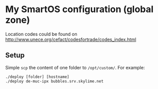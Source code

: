 # My SmartOS configuration (global zone)

Location codes could be found on
http://www.unece.org/cefact/codesfortrade/codes_index.html

## Setup

Simple `scp` the content of one folder to `/opt/custom/`. For example:

	./deploy [folder] [hostname]
	./deploy de-muc-ipx bubbles.srv.skylime.net
